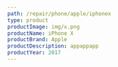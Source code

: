 ```yaml
---
path: /repair/phone/apple/iphonex
type: product
productImage: img/x.png
productName: iPhone X
productBrand: Apple
productDescription: appappapp
productYear: 2017
---
```

